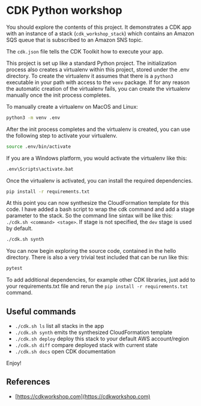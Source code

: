 # CDK Python workshop

You should explore the contents of this project. It demonstrates a CDK app with an instance of a stack (`cdk_workshop_stack`)
which contains an Amazon SQS queue that is subscribed to an Amazon SNS topic.

The `cdk.json` file tells the CDK Toolkit how to execute your app.

This project is set up like a standard Python project. The initialization process also creates
a virtualenv within this project, stored under the .env directory. To create the virtualenv
it assumes that there is a `python3` executable in your path with access to the `venv` package.
If for any reason the automatic creation of the virtualenv fails, you can create the virtualenv
manually once the init process completes.

To manually create a virtualenv on MacOS and Linux:

```bash
python3 -m venv .env
```

After the init process completes and the virtualenv is created, you can use the following
step to activate your virtualenv.

```bash
source .env/bin/activate
```

If you are a Windows platform, you would activate the virtualenv like this:

```bash
.env\Scripts\activate.bat
```

Once the virtualenv is activated, you can install the required dependencies.

```bash
pip install -r requirements.txt
```

At this point you can now synthesize the CloudFormation template for this code. I have added a bash script to wrap the cdk command and add a stage parameter to the stack. So the command line sintax will be like this: `./cdk.sh <command> <stage>`. If stage is not specified, the `dev` stage is used by default.

```bash
./cdk.sh synth
```

You can now begin exploring the source code, contained in the hello directory.
There is also a very trivial test included that can be run like this:

```bash
pytest
```

To add additional dependencies, for example other CDK libraries, just add to
your requirements.txt file and rerun the `pip install -r requirements.txt`
command.

## Useful commands

* `./cdk.sh ls`     list all stacks in the app
* `./cdk.sh synth`    emits the synthesized CloudFormation template
* `./cdk.sh deploy`   deploy this stack to your default AWS account/region
* `./cdk.sh diff`    compare deployed stack with current state
* `./cdk.sh docs`    open CDK documentation

Enjoy!

## References

* [https://cdkworkshop.com](https://cdkworkshop.com)
